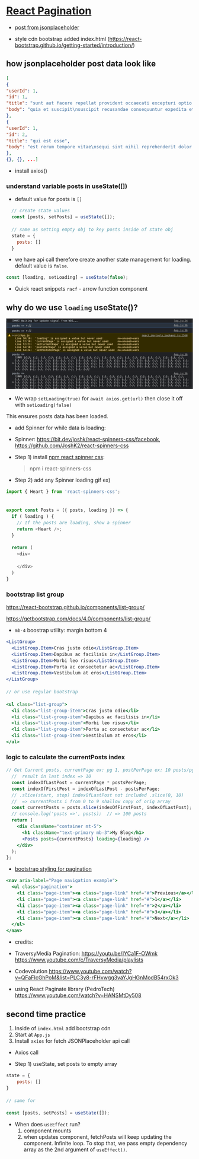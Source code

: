 # [React Pagination](https://www.youtube.com/watch?v=IYCa1F-OWmk)

- [post from jsonplaceholder](https://jsonplaceholder.typicode.com/posts)

- style cdn bootstrap added index.html (https://react-bootstrap.github.io/getting-started/introduction/)

## how jsonplaceholder post data look like

```json
[
{
"userId": 1,
"id": 1,
"title": "sunt aut facere repellat provident occaecati excepturi optio reprehenderit",
"body": "quia et suscipit\nsuscipit recusandae consequuntur expedita et cum\nreprehenderit molestiae ut ut quas totam\nnostrum rerum est autem sunt rem eveniet architecto"
},
{
"userId": 1,
"id": 2,
"title": "qui est esse",
"body": "est rerum tempore vitae\nsequi sint nihil reprehenderit dolor beatae ea dolores neque\nfugiat blanditiis voluptate porro vel nihil molestiae ut reiciendis\nqui aperiam non debitis possimus qui neque nisi nulla"
},
{}, {}, ...]
```

- install axios()

### understand variable posts in useState([])

- default value for posts is `[]`

```js
  // create state values
  const [posts, setPosts] = useState([]);

  // same as setting empty obj to key posts inside of state obj
  state = {
    posts: []
  }
```

- we have api call therefore create another state management for loading.  default value is `false`.

```js
const [loading, setLoading] = useState(false);
```

- Quick react snippets
`racf` - arrow function component

## why do we use `loading` useState()?

![loading transition](./asset/posts-data-load.png)

- We wrap 
`setLoading(true)`
for `await axios.get(url)`
then close it off with `setLoading(false)`

This ensures posts data has been loaded. 

- add Spinner for while data is loading: 
* Spinner: https://bit.dev/joshk/react-spinners-css/facebook, https://github.com/JoshK2/react-spinners-css

- Step 1) install [npm react spinner css](https://www.npmjs.com/package/react-spinners-css):
  > npm i react-spinners-css

- Step 2) add any Spinner loading gif
  ex) <Heart/>

```js
import { Heart } from 'react-spinners-css';


export const Posts = ({ posts, loading }) => {
  if ( loading ) {
    // If the posts are loading, show a spinner
    return <Heart />;
  }

  return (
    <div>
      
    </div>
  )
}

```

### bootstrap list group

https://react-bootstrap.github.io/components/list-group/


https://getbootstrap.com/docs/4.0/components/list-group/

- `mb-4` boostrap utility: margin bottom 4

```jsx
<ListGroup>
  <ListGroup.Item>Cras justo odio</ListGroup.Item>
  <ListGroup.Item>Dapibus ac facilisis in</ListGroup.Item>
  <ListGroup.Item>Morbi leo risus</ListGroup.Item>
  <ListGroup.Item>Porta ac consectetur ac</ListGroup.Item>
  <ListGroup.Item>Vestibulum at eros</ListGroup.Item>
</ListGroup>

// or use regular bootstrap

<ul class="list-group">
  <li class="list-group-item">Cras justo odio</li>
  <li class="list-group-item">Dapibus ac facilisis in</li>
  <li class="list-group-item">Morbi leo risus</li>
  <li class="list-group-item">Porta ac consectetur ac</li>
  <li class="list-group-item">Vestibulum at eros</li>
</ul>
```

### logic to calculate the currentPosts index

```jsx
// Get Current posts, currentPage ex: pg 1, postPerPage ex: 10 posts/pg 
  //  result in last index => 10
  const indexOfLastPost = currentPage * postsPerPage;
  const indexOfFirstPost = indexOfLastPost - postsPerPage;
  // .slice(start, stop) indexOfLastPost not included .slice(0, 10)
  //  => currentPosts i from 0 to 9 shallow copy of orig array
  const currentPosts = posts.slice(indexOfFirstPost, indexOfLastPost);
  // console.log('posts =>', posts);  // => 100 posts
  return (
    <div className="container mt-5">
      <h1 className="text-primary mb-3">My Blog</h1>
      <Posts posts={currentPosts} loading={loading} />
    </div>
  );
};
```

- [bootstrap styling for pagination](https://getbootstrap.com/docs/4.0/components/pagination/)

```jsx
<nav aria-label="Page navigation example">
  <ul class="pagination">
    <li class="page-item"><a class="page-link" href="#">Previous</a></li>
    <li class="page-item"><a class="page-link" href="#">1</a></li>
    <li class="page-item"><a class="page-link" href="#">2</a></li>
    <li class="page-item"><a class="page-link" href="#">3</a></li>
    <li class="page-item"><a class="page-link" href="#">Next</a></li>
  </ul>
</nav>
```

- credits: 
* TraversyMedia Pagination: https://youtu.be/IYCa1F-OWmk
https://www.youtube.com/c/TraversyMedia/playlists

* Codevolution https://www.youtube.com/watch?v=QFaFIcGhPoM&list=PLC3y8-rFHvwgg3vaYJgHGnModB54rxOk3

* using React Paginate library (PedroTech)
https://www.youtube.com/watch?v=HANSMtDy508

## second time practice
1. Inside of `index.html` add bootstrap cdn 
2. Start at `App.js`
3. Install `axios` for fetch JSONPlaceholder api call

- Axios call
* Step 1) useState, set posts to empty array
```js
state = {
    posts: []
}

// same for 

const [posts, setPosts] = useState([]);

```

- When does `useEffect` run?
  1. component mounts
  2. when updates component, fetchPosts will keep updating the component.  Infinite loop.  To stop that, we pass empty dependency array as the 2nd argument of `useEffect()`. 

